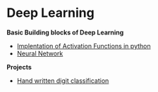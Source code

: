 # Deep Learning
 **Basic Building blocks of Deep Learning**
  * [Implentation of Activation Functions in python](https://github.com/KarthikKaiplody/Deep_Learning/blob/master/Implementing_the_Activation_Functions.ipynb)
  * [Neural Network](https://github.com/KarthikKaiplody/Deep_Learning/blob/master/Neural_Network.ipynb)
 
 **Projects** 
  * [Hand written digit classification](https://github.com/KarthikKaiplody/Deep_Learning/blob/master/Hand_Written_Digits_Classification.ipynb)
  
 
